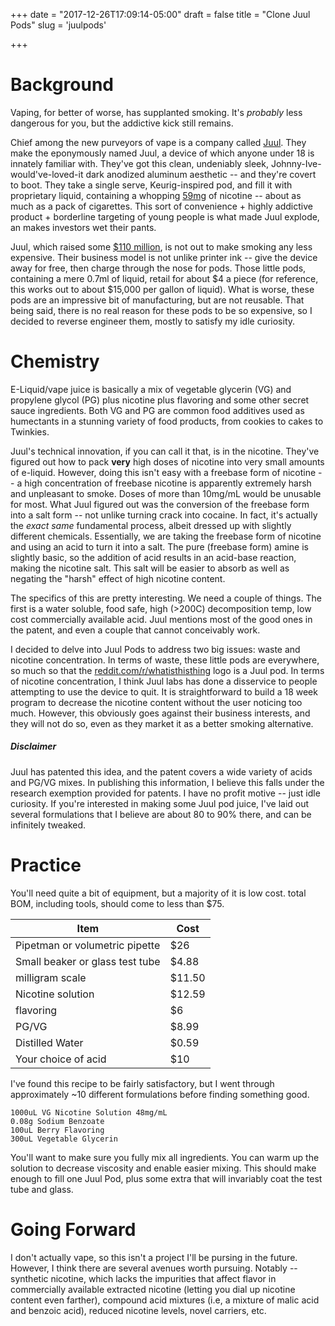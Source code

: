 +++
date = "2017-12-26T17:09:14-05:00"
draft = false
title = "Clone Juul Pods"
slug = 'juulpods'

+++

# Background

Vaping, for better of worse, has supplanted smoking. It's *probably* less dangerous for you, but the addictive kick still remains.

Chief among the new purveyors of vape is a company called [Juul](https://www.juul.com/). They make the eponymously named Juul, a device of which anyone under 18 is innately familiar with. They've got this clean, undeniably sleek, Johnny-Ive-would've-loved-it dark anodized aluminum aesthetic -- and they're covert to boot. They take a single serve, Keurig-inspired pod, and fill it with proprietary liquid, containing a whopping [59mg](https://support.juul.com/home/learn/faqs/juulpods-juulpod-liquid) of nicotine -- about as much as a pack of cigarettes. This sort of convenience + highly addictive product + borderline targeting of young people is what made Juul explode, an makes investors wet their pants.

Juul, which raised some [$110 million](https://www.cnbc.com/2017/12/19/juul-labs-raising-150-million-in-debt-after-spinning-out-of-pax.html), is not out to make smoking any less expensive. Their business model is not unlike printer ink -- give the device away for free, then charge through the nose for pods. Those little pods, containing a mere 0.7ml of liquid, retail for about $4 a piece (for reference, this works out to about $15,000 per gallon of liquid). What is worse, these pods are an impressive bit of manufacturing, but are not reusable. That being said, there is no real reason for these pods to be so expensive, so I decided to reverse engineer them, mostly to satisfy my idle curiosity.

# Chemistry

E-Liquid/vape juice is basically a mix of vegetable glycerin (VG) and propylene glycol (PG) plus nicotine plus flavoring and some other secret sauce ingredients. Both VG and PG are common food additives used as humectants in a stunning variety of food products, from cookies to cakes to Twinkies.

Juul's technical innovation, if you can call it that, is in the nicotine. They've figured out how to pack **very** high doses of nicotine into very small amounts of e-liquid. However, doing this isn't easy with a freebase form of nicotine -- a high concentration of freebase nicotine is apparently extremely harsh and unpleasant to smoke. Doses of more than 10mg/mL would be unusable for most. What Juul figured out was the conversion of the freebase form into a salt form -- not unlike turning crack into cocaine. In fact, it's actually the *exact same* fundamental process, albeit dressed up with slightly different chemicals. Essentially, we are taking the freebase form of nicotine and using an acid to turn it into a salt. The pure (freebase form) amine is slightly basic, so the addition of acid results in an acid-base reaction, making the nicotine salt. This salt will be easier to absorb as well as negating the "harsh" effect of high nicotine content. 

The specifics of this are pretty interesting. We need a couple of things. The first is a water soluble, food safe, high (>200C) decomposition temp, low cost commercially available acid. Juul mentions most of the good ones in the patent, and even a couple that cannot conceivably work. 

I decided to delve into Juul Pods to address two big issues: waste and nicotine concentration. In terms of waste, these little pods are everywhere, so much so that the [reddit.com/r/whatisthisthing](https://www.reddit.com/r/whatisthisthing/) logo is a Juul pod. In terms of nicotine concentration, I think Juul labs has done a disservice to people attempting to use the device to quit. It is straightforward to build a 18 week program to decrease the nicotine content without the user noticing too much. However, this obviously goes against their business interests, and they will not do so, even as they market it as a better smoking alternative.

##### Disclaimer

Juul has patented this idea, and the patent covers a wide variety of acids and PG/VG mixes. In publishing this information, I believe this falls under the research exemption provided for patents. I have no profit motive -- just idle curiosity. If you're interested in making some Juul pod juice, I've laid out several formulations that I believe are about 80 to 90% there, and can be infinitely tweaked.


# Practice


You'll need quite a bit of equipment, but a majority of it is low cost. total BOM, including tools, should come to less than $75.

Item | Cost 
-----|------
 Pipetman or volumetric pipette   | $26
 Small beaker or glass test tube  | $4.88
 milligram scale 				  | $11.50
 Nicotine solution 			      | $12.59
 flavoring						  | $6
 PG/VG 						      | $8.99
 Distilled Water				  | $0.59 
 Your choice of acid      	      | $10 |eBay / Amazon



I've found this recipe to be fairly satisfactory, but I went through approximately ~10 different formulations before finding something good. 

	1000uL VG Nicotine Solution 48mg/mL
	0.08g Sodium Benzoate
	100uL Berry Flavoring
	300uL Vegetable Glycerin

You'll want to make sure you fully mix all ingredients. You can warm up the solution to decrease viscosity and enable easier mixing. This should make enough to fill one Juul Pod, plus some extra that will invariably coat the test tube and glass.

# Going Forward

I don't actually vape, so this isn't a project I'll be pursing in the future. However, I think there are several avenues worth pursuing. Notably -- synthetic nicotine, which lacks the impurities that affect flavor in commercially available extracted nicotine (letting you dial up nicotine content even farther), compound acid mixtures (i.e, a mixture of malic acid and benzoic acid), reduced nicotine levels, novel carriers, etc.
